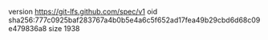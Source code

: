 version https://git-lfs.github.com/spec/v1
oid sha256:777c0925baf283767a4b0b5e4a6c5f652ad17fea49b29cbd6d68c09e479836a8
size 1938

